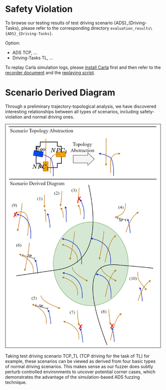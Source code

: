 # Safety Violation

To browse our testing results of test driving scenario {ADS}_{Driving-Tasks}, please refer to the corresponding directory `evaluation_results\{ADS}_{Driving-Tasks}`.

Option:
 - ADS TCP, ...
 - Driving-Tasks TL, ...

To replay Carla simulation logs, please [install Carla](https://carla.readthedocs.io/en/0.9.11/start_quickstart/) first and then refer to the [recorder document](https://carla.readthedocs.io/en/0.9.11/adv_recorder/) and the [replaying script](https://github.com/carla-simulator/carla/blob/0.9.11/PythonAPI/examples/start_replaying.py).

# Scenario Derived Diagram

Through a preliminary trajectory-topological analysis, we have discovered interesting relationships between all types of scenarios, including safety-violation and normal driving ones. 

![img](TCP_TL/derive.png)

Taking test driving scenario TCP_TL (TCP driving for the task of TL) for example, these scenarios can be viewed as derived from four basic types of normal driving scenarios. This makes sense as our fuzzer does subtly perturb controlled environments to uncover potential corner cases, which demonstrates the advantage of the simulation-based ADS fuzzing technique.

